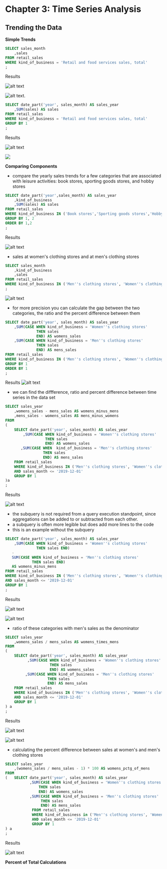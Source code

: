 # Chapter 3: Time Series Analysis 

## Trending the Data

**Simple Trends**
```SQL
SELECT sales_month
	,sales
FROM retail_sales
WHERE kind_of_business = 'Retail and food services sales, total'
;
```
Results

![alt text](image.png)


![alt text](image-1.png).


```SQL
SELECT date_part('year', sales_month) AS sales_year
	,SUM(sales) AS sales
FROM retail_sales
WHERE kind_of_business = 'Retail and food services sales, total'
GROUP BY 1
;
```

Results

![alt text](image-2.png)

![](image-4.png)



**Comparing Components**
- compare the yearly sales trends for a few categories that are associated with leisure activities: book stores, sporting goods stores, and hobby stores

```SQL
SELECT date_part('year',sales_month) AS sales_year
	,kind_of_business
	,SUM(sales) AS sales
FROM retail_sales
WHERE kind_of_business IN ('Book stores','Sporting goods stores','Hobby, toy, and game stores')
GROUP BY 1, 2
ORDER BY 1,2
;
```

Results 

![alt text](image-5.png)



- sales at women's clothing stores and at men's clothing stores

```SQL 
SELECT sales_month
	,kind_of_business
	,sales
FROM retail_sales
WHERE kind_of_business IN ('Men''s clothing stores', 'Women''s clothing stores')
;
```

![alt text](image-6.png)



- for more precision you can calculate the gap between the two categories, the ratio and the percent difference between them

```SQL 
SELECT date_part('year', sales_month) AS sales_year
	,SUM(CASE WHEN kind_of_business = 'Women''s clothing stores'
			  THEN sales
			  END) AS womens_sales
	,SUM(CASE WHEN kind_of_business = 'Men''s clothing stores'
			  THEN sales
			  END) AS mens_sales
FROM retail_sales
WHERE kind_of_business IN ('Men''s clothing stores', 'Women''s clothing stores')
GROUP BY 1
ORDER BY 1
;
```

Results
![alt text](image-7.png)


- we can find the diffference, ratio and percent difference between time series in the data set

```SQL 
SELECT sales_year
	,womens_sales - mens_sales AS womens_minus_mens
	,mens_sales - womens_sales AS mens_minus_womens
FROM 
(	
	SELECT date_part('year', sales_month) AS sales_year
		,SUM(CASE WHEN kind_of_business = 'Women''s clothing stores'
				  THEN sales
				  END) AS womens_sales
	   ,SUM(CASE WHEN  kind_of_business = 'Men''s clothing stores'
		   		 THEN sales
		   		 END) AS mens_sales
	FROM retail_sales
	WHERE kind_of_business IN ('Men''s clothing stores', 'Women''s clothing stores')
	AND sales_month <= '2019-12-01'
	GROUP BY 1
)a
;
```

Results

![alt text](image-8.png)


- the subquery is not required from a query execution standpoint, since aggregations can be added to or subtracted from each other. 
- a subquery is often more legible but does add more lines to the code 
- this is an example without the subquery

```SQL
SELECT date_part('year', sales_month) AS sales_year
	,SUM(CASE WHEN kind_of_business = 'Women''s clothing stores'
			  THEN sales END)
   -
   SUM(CASE WHEN kind_of_business = 'Men''s clothing stores'
	  		THEN sales END)
   AS womens_minus_mens
FROM retail_sales
WHERE kind_of_business IN ('Men''s clothing stores', 'Women''s clothing stores')
AND sales_month <= '2019-12-01'
GROUP BY 1
;
```


Results

![alt text](image-9.png)

![alt text](image-10.png)


- ratio of these categories with men's sales as the denominator 

```SQL 
SELECT sales_year
	,womens_sales / mens_sales AS womens_times_mens
FROM 
(
	SELECT date_part('year', sales_month) AS sales_year
		  ,SUM(CASE WHEN kind_of_business = 'Women''s clothing stores'
			  		THEN sales
			  		END) AS womens_sales
		 ,SUM(CASE WHEN kind_of_business = 'Men''s clothing stores'
				   THEN sales
				   END) AS mens_sales
	FROM retail_sales
	WHERE kind_of_business IN ('Men''s clothing stores', 'Women''s clothing stores')
	AND sales_month <= '2019-12-01'
	GROUP BY 1
) a
;
```

Results 

![alt text](image-11.png)

![alt text](image-12.png)



- calculating the percent difference between sales at women's and men's clothing stores 

```SQL 
SELECT sales_year 
	,(womens_sales / mens_sales - 1) * 100 AS womens_pctg_of_mens
FROM 
(	SELECT date_part('year', sales_month) AS sales_year
 		   ,SUM(CASE WHEN kind_of_business = 'Women''s clothing stores'
			   THEN sales
			   END) AS womens_sales
 		   ,SUM(CASE WHEN kind_of_business = 'Men''s clothing stores'
			    THEN sales
			    END) AS mens_sales
 			FROM retail_sales
 			WHERE kind_of_business in ('Men''s clothing stores', 'Women''s clothing stores')
 			AND sales_month <= '2019-12-01'
  			GROUP BY 1
) a 
;
```


Results 


![alt text](image-13.png)



**Percent of Total Calculations**

